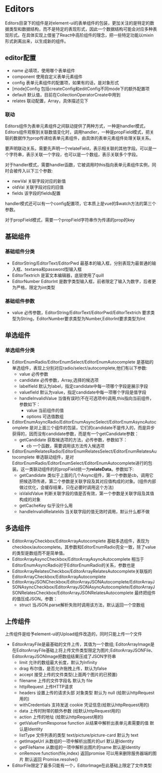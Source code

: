 # Editors

Editors目录下的组件是对element-ui的表单组件的包装，更加关注的是特定的数据类型和数据结构，而不是特定的表现形式，因此一个数据结构可能会对应多种表现形式。在具体实现上借鉴了React中高阶组件的理念，把一些特定功能以mixin形式剥离出来，以生成新的组件。

## editor配置

* name 必填项，使用哪个表单组件
* component 使用自定义表单元素组件
* config 表单元素组件的配置项，如果有的话，是对象形式
* [mode]Config 包括createConfig和editConfig不同mode下的额外配置项
* default 默认值，目前在CollectionOperatorCreate中用到
* relates 联动配置，Array，具体描述见下

### 联动

Editors组件为表单元素组件之间联动提供了两种方式，一种是handler模式，Editors组件观察到关联数值变化时，调用handler，一种是propField模式，把关联的数据作为prop传递给表单元素组件，由具体的表单元素组件处理关联关系。

要声明联动关系，需要先声明一个relateField，表示相关联的其他字段。可以是一个字符串，表示关联一个字段，也可以是一个数组，表示关联多个字段。

对于handler模式，需要handler函数，它被调用时this指向表单元素组件实例，同时会被传入以下三个参数:

* newVal 关联字段对应的新值
* oldVal 关联字段对应的旧值
* fields 该字段的fields配置

handler模式还可以有一个config配置项，它本质上是vue的$watch方法的第三个参数。

对于propField模式，需要一个propField字符串作为传递的prop的key

## 基础组件

### 基础组件分类

* EditorString/EditorText/EditorPwd 最基本的输入框，分别表现为最普通的输入框、textarea和password型输入框
* EditorTextrich 是富文本编辑器，底层使用了quill
* EditorNumber EditorInt 是数字类型输入框，前者限定了输入为数字，后者更为严格，限定为int类型

### 基础组件参数

* value 必传参数，EditorString/EditorText/EditorPwd/EditorTextrich 要求类型为String，EditorNumber要求类型为Number,EditorInt要求类型为Int

## 单选组件

### 单选组件分类

* EditorEnumRadio/EditorEnumSelect/EditorEnumAutocomplete 是基础的单选组件，表现上分别对应radio/select/autocomplete,他们有以下参数:
  * value 必传参数
  * candidate 必传参数，Array,选择的候选项
  * labelfield 默认为label，指定candidate中每一项哪个字段是展示字段
  * valuefield 默认为value，指定candidate中每一项哪个字段是值字段
  * handleInvalidValue 当值有误时(不在可选项中)调用,this指向当前组件，参数如下：
    * value 当前组件的值
    * options 可选值数组
* EditorEnumAsyncRadio/EditorEnumAsyncSelect/EditorEnumAsyncAutocomplete 是对上面三个组件的包装，它们的candidate不是传入的，而是异步获得的，因而没有candidate参数，而是有一个getCandidate参数：
  * getCandidate 获取候选项的方法，必传参数，参数如下：
    * cb 一个函数，需要调用该方法传入候选项
* EditorEnumRelatesRadio/EditorEnumRelatesSelect/EditorEnumRelatesAutocomplete 单选联动组件，是对EditorEnumRadio/EditorEnumSelect/EditorEnumAutocomplete进行的包装。这一类联动组件的的propField统一为**relateData**。参数如下:
  * getCandidate 类似于上面的几个Async组件，第一个参数是cb，调用它把候选项传递，第二个参数是关联字段及其对应值构成的对象。(组件内部做过优化，会缓存结果，只在必要时调用这个方法)
  * isValidValue 判断关联字段的值是否有效，第一个参数是关联字段及其值构成的对象
  * getCacheKey 似乎没什么用
  * handleInvalidRelateIds 当关联字段的值无效时调用，默认什么都不做

## 多选组件

* EditorArrayCheckbox/EditorArrayAutocomplete 基础多选组件，表现为checkbox/autocomplete。其参数和EditorEnumRadio完全一致，除了value的类型是数组而不是简单值。
* EditorArrayAsyncCheckbox/EditorArrayAsyncAutocomplete 相当于EditorEnumAsyncRadio对于EditorEnumRadio的关系，参数也是
* EditorArrayRelatesCheckbox/EditorArrayRelatesAutocomplete关联版的EditorArrayCheckbox/EditorArrayAutocomplete
* EditorArrayJSONCheckbox/EditorArrayJSONAutocomplete/EditorArrayJSONAsyncCheckbox/EditorArrayJSONAsyncAutocomplete/EditorArrayJSONRelatesCheckbox/EditorArrayJSONRelatesAutocomplete 最终把组件的值压成JSON。参数：
  * struct 当JSON.parse解析失败时调用该方法，默认返回一个空数组

## 上传组件

上传组件是给予element-ui的Upload组件改造的，同时只能上传一个文件

* EditorArrayFile是最基础的文件上传，其值为一个数组; EditorArrayImage是在EditorArrayFile基础上将上传文件类型限定为图片;EditorArrayJSONFile、EditorArrayJSONImage把数组结果压成了JSON字符串
  * limit 允许的数组最大长度，默认为Infinity
  * drag 布尔值，是否允许拖拽上传，默认为false
  * accept 接受上传的文件类型(上面两个图片的已预置)
  * filename 上传的文件字段名 默认为 file
  * httpRequest 上传HTTP请求
  * headers 设置上传的请求头部 对象类型 默认为 null (给默认httpRequest用的)
  * withCredentials 支持发送 cookie 凭证信息(给默认httpRequest用的)
  * data 上传时附带的额外参数 (给默认httpRequest用的)
  * action 上传的地址 (给默认httpRequest用的)
  * getValueFromResponse function 从结果中解析出表单元素需要的值 默认是Identity
  * listType 文件列表的类型 text/picture/picture-card 默认为 text
  * getImageUrl 从数组的一项中解析出图片的url 默认是Identity
  * getFileName 从数组的一项中解析出图片的name 默认是Identity
  * onRemove function(file,index) 返回promise 可以用来删除服务器端的图片 默认返回 Promise.resolve()
* EditorFile限定了最多只能有一个，EditorImage在此基础上限定了文件类型
